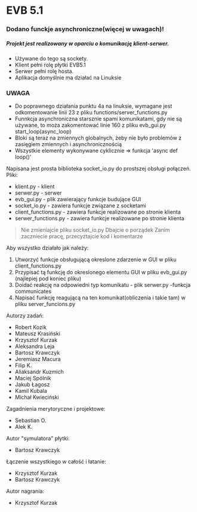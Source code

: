 # EVB 5.1
### Dodano funckje asynchroniczne(więcej w uwagach)!

##### Projekt jest realizowany w oparciu o komunikację klient-serwer.
   - Używane do tego są sockety.
   - Klient pełni rolę płytki EVB5.1
   - Serwer pełni rolę hosta.
   - Aplikacja domyślnie ma działać na Linuksie
   
### UWAGA 
   - Do poprawnego działania punktu 4a na linuksie, wymagane jest odkomentowanie linii 23 z pliku functions/server_functions.py
   - Funnkcja asynchroniczna starsznie spami komunikatami, gdy nie są używane, to moża zakomentować linie 160 z pliku evb_gui.py
                                                                                                      start_loop(async_loop)
   - Bloki są teraz na zmiennych globalnych, żeby nie było problemów z zasięgiem zmiennych i asynchronicznością
   - Wszystkie elementy wykonywane cyklicznie => funkcja 'async def loop()'
   
Napisana jest prosta biblioteka socket_io.py do prostszej obsługi połączeń.
Pliki:
* klient.py - klient
* serwer.py - serwer
* evb_gui.py - plik zawierający funkcje budujące GUI 
* socket_io.py - zawiera funkcje związane z socketami
* client_functions.py - zawiera funkcje realizowane po stronie klienta
* serwer_functions.py - zawiera funkcje realizowane po stronie klienta


>  Nie zmieniajcie pliku socket_io.py
>  Dbajcie o porządek
>  Zanim zaczniecie pracę, przecyztajcie kod i komentarze

Aby wszystko działało jak należy:
1. Utworzyć funkcje obsługującą okreslone zdarzenie w GUI w pliku client_functions.py
2. Przypisać tą funkcję do okreslonego elementu GUI w pliku evb_gui.py (najlepiej pod koniec pliku)
3. Doidać reakcję na odpowiedni typ komunikatu - plik serwer.py -funkcja communicates
4. Napisać funkcję reagującą na ten komunikat(obliczenia i takie tam) w pliku server_funcions.py

Autorzy zadań:
* Robert Kozik
* Mateusz Krasiński
* Krzysztof Kurzak
* Aleksandra Leja
* Bartosz Krawczyk
* Jeremiasz Macura
* Filip K.
* Aliaksandr Kuzmich
* Maciej Spólnik
* Jakub Łagosz
* Kamil Kubala
* Michał Kwieciński

Zagadnienia merytoryczne i projektowe:
* Sebastian O.
* Alek K.

Autor "symulatora" płytki:
* Bartosz Krawczyk

Łączenie wszystkiego w całość i łatanie:
* Krzysztof Kurzak
* Bartosz Krawczyk

Autor nagrania:
* Krzysztof Kurzak



